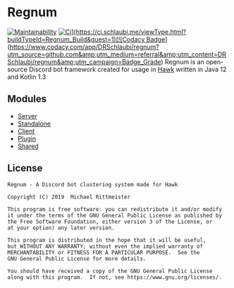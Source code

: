 # Regnum
[![Maintainability](https://api.codeclimate.com/v1/badges/ffd13d151ce1c7bf6a8b/maintainability)](https://codeclimate.com/github/DRSchlaubi/regnum/maintainability) [![Ci](https://ci.schlaubi.me/app/rest/builds/buildType:(id:Regnum_Build)/statusIcon)](https://ci.schlaubi.me/viewType.html?buildTypeId=Regnum_Build&guest=1)[![Codacy Badge](https://api.codacy.com/project/badge/Grade/2949f44205624ccbb36107f70b3f7a73)](https://www.codacy.com/app/DRSchlaubi/regnum?utm_source=github.com&amp;utm_medium=referral&amp;utm_content=DRSchlaubi/regnum&amp;utm_campaign=Badge_Grade)
Regnum is an open-source Discord bot framework created for usage in [Hawk](https://github.com/HawkDiscord/Bot) written in Java 12 and Kotlin 1.3
## Modules
 - [Server](https://github.com/HawkDiscord/regnum/tree/master/server)
 - [Standalone](https://github.com/HawkDiscord/regnum/tree/master/standalone)
 - [Client](https://github.com/HawkDiscord/regnum/tree/master/client)
 - [Plugin](https://github.com/HawkDiscord/regnum/tree/master/plugin)
 - [Shared](https://github.com/HawkDiscord/regnum/tree/master/shared)
## License
```
Regnum - A Discord bot clustering system made for Hawk 

Copyright (C) 2019  Michael Rittmeister

This program is free software: you can redistribute it and/or modify
it under the terms of the GNU General Public License as published by
the Free Software Foundation, either version 3 of the License, or
at your option) any later version.

This program is distributed in the hope that it will be useful,
but WITHOUT ANY WARRANTY; without even the implied warranty of
MERCHANTABILITY or FITNESS FOR A PARTICULAR PURPOSE.  See the
GNU General Public License for more details.

You should have received a copy of the GNU General Public License
along with this program.  If not, see https://www.gnu.org/licenses/.
```